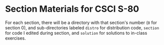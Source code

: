 # Section Materials for CSCI S-80

For each section, there will be a directory with that section's number (`0` for section 0), and sub-directories labeled `distro` for distribution code, `section` for code I edited during section, and `solution` for solutions to in-class exercises.
